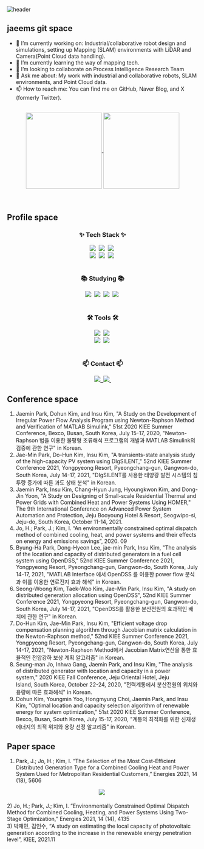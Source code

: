 
<!--
**parkppjjmm/parkppjjmm** is a ✨ _special_ ✨ repository because its `README.md` (this file) appears on your GitHub profile.

Here are some ideas to get you started:

- 🔭 I’m currently working on ...
- 🌱 I’m currently learning ...
- 👯 I’m looking to collaborate on ...
- 🤔 I’m looking for help with ...
- 💬 Ask me about ...
- 📫 How to reach me: ...
- 😄 Pronouns: ...
- ⚡ Fun fact: ...
-->

<!--타이틀 부분-->

![header](https://capsule-render.vercel.app/api?height=400&text=GiiitttHub%20!!!!!&desc=Look%20around%20jaeems%20wolrd&animation=blinking)

## jaeems git space
- 🔭 I’m currently working on: Industrial/collaborative robot design and simulations, setting up Mapping (SLAM) environments with LiDAR and Camera(Point Cloud data handling).
- 🌱 I’m currently learning the way of mapping tech.
- 👯 I’m looking to collaborate on Process Intelligence Research Team
- 💬 Ask me about: My work with industrial and collaborative robots, SLAM environments, and Point Cloud data.
- 📫 How to reach me: You can find me on GitHub, Naver Blog, and X (formerly Twitter).

<br>
<div align="center">
<a href="https://github.com/anuraghazra/github-readme-stats">
  <img height=200 align="center" src="https://github-readme-stats.vercel.app/api?username=parkppjjmm" />
</a>
<a href="https://github.com/anuraghazra/convoychat">
  <img height=200 align="center" src="https://github-readme-stats.vercel.app/api/top-langs?username=parkppjjmm&layout=compact&langs_count=8&card_width=320" />
</a>
</div>

<br>
<br>

<!--내용 부분-->
## Profile space
<h3 align="center">✨ Tech Stack ✨</h3>
<div align="center">
     <img src="https://img.shields.io/badge/ros-%230A0FF9.svg?style=for-the-badge&logo=ros&logoColor=white" />&nbsp
     <img src="https://img.shields.io/badge/c-%2300599C.svg?style=for-the-badge&logo=c&logoColor=white" />&nbsp
     <img src="https://img.shields.io/badge/c++-%2300599C.svg?style=for-the-badge&logo=c%2B%2B&logoColor=white" />&nbsp
</div>


<div align="center">
     <img src="https://img.shields.io/badge/python-3670A0?style=for-the-badge&logo=python&logoColor=ffdd54" />&nbsp
     <img src="https://img.shields.io/badge/Microsoft%20SQL%20Server-CC2927?style=for-the-badge&logo=microsoft%20sql%20server&logoColor=white" />&nbsp
     <img src="https://img.shields.io/badge/javascript-%23323330.svg?style=for-the-badge&logo=javascript&logoColor=%23F7DF1E" />&nbsp
</div>
<br>

<h3 align="center">📚 Studying 📚</h3>
<div align="center">
     <img src="https://img.shields.io/badge/opencv-%23white.svg?style=for-the-badge&logo=opencv&logoColor=white" />&nbsp
     <img src="https://img.shields.io/badge/Keras-%23D00000.svg?style=for-the-badge&logo=Keras&logoColor=white" />&nbsp
     <img src="https://img.shields.io/badge/TensorFlow-%23FF6F00.svg?style=for-the-badge&logo=TensorFlow&logoColor=white" />&nbsp
     <img src="https://img.shields.io/badge/numpy-%23013243.svg?style=for-the-badge&logo=numpy&logoColor=white" />&nbsp
</div>

<br>

<h3 align="center">🛠 Tools 🛠</h3>
<div align="center">
     <img src="https://img.shields.io/badge/git-F05033.svg?style=for-the-badge&logo=git&logoColor=white" />&nbsp
     <img src="https://img.shields.io/badge/github-181717.svg?style=for-the-badge&logo=github&logoColor=white" />&nbsp
</div>

<div align="center">
  <img src="https://img.shields.io/badge/VSCode-2C2C32.svg?style=for-the-badge&logo=visual-studio-code&logoColor=22ABF3" />&nbsp
  <img src="https://img.shields.io/badge/jupyter-2C2C32.svg?style=for-the-badge&logo=jupyter&logoColor=F37726" />&nbsp
<!--   <img src="https://img.shields.io/badge/Colab-2C2C32.svg?style=for-the-badge&logo=googlecolab&logoColor=F9AB00" />&nbsp -->
</div>

<br>

<h3 align="center">📫 Contact 📫</h3>
<div align="center">
  <a href="https://blog.naver.com/parkppjjmm">
    <img src="https://img.shields.io/badge/Velog-1EBC8F?style=for-the-badge&logo=velog&logoColor=white" />&nbsp
  </a>
  <a href="mailto:parkppjjmm@naver.com">
    <img
      src="https://img.shields.io/badge/parkppjjmm@naver.com-D14836?style=for-the-badge&logo=gmail&logoColor=white"/>&nbsp
  </a>
</div>

## Conference space
1) Jaemin Park, Dohun Kim, and Insu Kim, "A Study on the Development of Irregular Power Flow Analysis Program using Newton-Raphson Method and Verification of MATLAB Simulink," 51st 2020 KIEE Summer Conference, Bexco, Busan, South Korea, July 15-17, 2020, "Newton-Raphson 법을 이용한 불평형 조류해석 프로그램의 개발과 MATLAB Simulink의 검증에 관한 연구" in Korean.
2) Jae-Min Park, Do-Hun Kim, Insu Kim, "A transients-state analysis study of the high-capacity PV system using DIgSILENT," 52nd KIEE Summer Conference 2021, Yongpyeong Resort, Pyeongchang-gun, Gangwon-do, South Korea, July 14-17, 2021, "DIgSILENT를 사용한 태양광 발전 시스템의 침투량 증가에 따른 과도 상태 분석" in Korean.
3) Jaemin Park, Insu Kim, Chang-Hyun Jung, Hyoungkwon Kim, and Dong-Jin Yoon, "A Study on Designing of Small-scale Residential Thermal and Power Grids with Combined Heat and Power Systems Using HOMER," The 9th International Conference on Advanced Power System Automation and Protection, Jeju Booyoung Hotel & Resort, Seogwipo-si, Jeju-do, South Korea, October 11-14, 2021.
4) Jo, H.; Park, J.; Kim, I. “An environmentally constrained optimal dispatch method of combined cooling, heat, and power systems and their effects on energy and emissions savings”, 2020. 09
5) Byung-Ha Park, Dong-Hyeon Lee, jae-min Park, Insu Kim, "The analysis of the location and capacity of distributed generators in a fuel cell system using OpenDSS," 52nd KIEE Summer Conference 2021, Yongpyeong Resort, Pyeongchang-gun, Gangwon-do, South Korea, July 14-17, 2021, "MATLAB Interface 에서 OpenDSS 를 이용한 power flow 분석과 이를 이용한 연료전지 효과 해석" in Korean.
6) Seong-Woong Kim, Taek-Woo Kim, Jae-Min Park, Insu Kim, "A study on distributed generation allocation using OpenDSS", 52nd KIEE Summer Conference 2021, Yongpyeong Resort, Pyeongchang-gun, Gangwon-do, South Korea, July 14-17, 2021, "OpenDSS를 활용한 분산전원의 효과적인 배치에 관한 연구" in Korean.
7) Do-Hun Kim, Jae-Min Park, Insu Kim, "Efficient voltage drop compensation planning algorithm through Jacobian matrix calculation in the Newton-Raphson method," 52nd KIEE Summer Conference 2021, Yongpyeong Resort, Pyeongchang-gun, Gangwon-do, South Korea, July 14-17, 2021, "Newton-Raphson Method에서 Jacobian Matrix연산을 통한 효율적인 전압강하 보상 계획 알고리즘" in Korean.
8) Seung-man Jo, Inhwa Gang, Jaemin Park, and Insu Kim, "The analysis of distributed generator with location and capacity in a power system," 2020 KIEE Fall Conference, Jeju Oriental Hotel, Jeju Island, South Korea, October 22-24, 2020, "전력계통에서 분산전원의 위치와 용량에 따른 효과해석" in Korean.
9) Dohun Kim, Youngmin Yoo, Hongmyung Choi, Jaemin Park, and Insu Kim, "Optimal location and capacity selection algorithm of renewable energy for system optimization," 51st 2020 KIEE Summer Conference, Bexco, Busan, South Korea, July 15-17, 2020, "계통의 최적화를 위한 신재생에너지의 최적 위치와 용량 선정 알고리즘" in Korean.

## Paper space
1) Park, J.; Jo, H.; Kim, I. “The Selection of the Most Cost-Efficient Distributed Generation Type for a Combined Cooling Heat and Power System Used for Metropolitan Residential Customers,” Energies 2021, 14 (18), 5606
<div align="center">
      <img src="https://github.com/parkppjjmm/parkppjjmm/assets/56201670/43dc03fa-3c8c-4c11-9723-bae7f0d72f04" />&nbsp
</div>
<br>
2) Jo, H.; Park, J.; Kim, I. ”Environmentally Constrained Optimal Dispatch Method for Combined Cooling, Heating, and Power Systems Using Two-Stage Optimization,” Energies 2021, 14 (14), 4135
<br>
3) 박재민, 김인수, “A study on estimating the local capacity of photovoltaic generation according to the increase in the renewable energy penetration level”, KIEE, 2021.11


